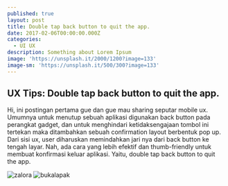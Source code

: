 ```yaml
---
published: true
layout: post
title: Double tap back button to quit the app.
date: 2017-02-06T00:00:00.000Z
categories:
  - UI UX
description: Something about Lorem Ipsum
image: 'https://unsplash.it/2000/1200?image=133'
image-sm: 'https://unsplash.it/500/300?image=133'
---
```

## UX Tips: Double tap back button to quit the app.

Hi, ini postingan pertama gue dan gue mau sharing seputar mobile ux. Umumnya untuk menutup sebuah aplikasi digunakan back button pada perangkat gadget, dan untuk menghindari ketidaksengajaan tombol ini tertekan maka ditambahkan sebuah confirmation layout berbentuk pop up. Dari sisi ux, user diharuskan memindahkan jari nya dari back button ke tengah layar. Nah, ada cara yang lebih efektif dan thumb-friendly untuk membuat konfirmasi keluar aplikasi. Yaitu, double tap back button to quit the app. 

![zalora]({{site.baseurl}}/http://i.imgur.com/JCBct6il.jpg)
![bukalapak]({{site.baseurl}}/http://i.imgur.com/7Fa4iQcl.jpg)
